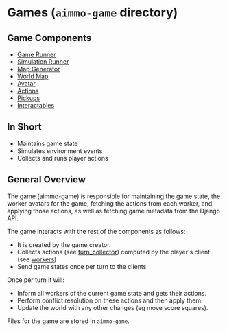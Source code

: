 # Games (`aimmo-game` directory)

## Game Components

- [Game Runner](game-runner.md)
- [Simulation Runner](simulation-runner.md)
- [Map Generator](generators.md)
- [World Map](world-map.md)
- [Avatar](avatar.md)
- [Actions](actions.md)
- [Pickups](pickups.md)
- [Interactables](interactable.md)

## In Short

- Maintains game state
- Simulates environment events
- Collects and runs player actions

## General Overview

The game (aimmo-game) is responsible for maintaining the game state,
the worker avatars for the game, fetching the actions from
each worker, and applying those actions, as well as fetching
game metadata from the Django API.

The game interacts with the rest of the components as follows:

- It is created by the game creator.
- Collects actions (see [turn_collector](../../../aimmo-game/turn_collector.py)) computed by the player's client (see [workers](../workers/README.md))
- Send game states once per turn to the clients

Once per turn it will:

- Inform all workers of the current game state and gets their
  actions.
- Perform conflict resolution on these actions and then apply
  them.
- Update the world with any other changes (eg move score
  squares).

Files for the game are stored in `aimmo-game`.

[game-api]: https://github.com/ocadotechnology/aimmo/blob/master/aimmo-game/service.py
